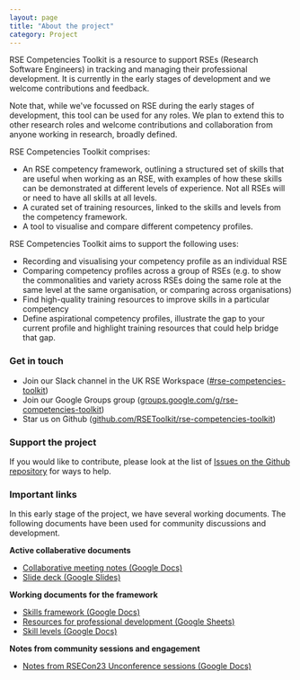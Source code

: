 ```yaml
---
layout: page
title: "About the project"
category: Project
---
```

RSE Competencies Toolkit is a resource to support RSEs (Research Software Engineers) in tracking and managing their professional development. It is currently in the early stages of development and we welcome contributions and feedback.

Note that, while we've focussed on RSE during the early stages of development, this tool can be used for any roles. We plan to extend this to other research roles and welcome contributions and collaboration from anyone working in research, broadly defined.

RSE Competencies Toolkit comprises:

* An RSE competency framework, outlining a structured set of skills that are useful when working as an RSE, with examples of how these skills can be demonstrated at different levels of experience. Not all RSEs will or need to have all skills at all levels.
* A curated set of training resources, linked to the skills and levels from the competency framework.
* A tool to visualise and compare different competency profiles.

RSE Competencies Toolkit aims to support the following uses:

* Recording and visualising your competency profile as an individual RSE
* Comparing competency profiles across a group of RSEs (e.g. to show the commonalities and variety across RSEs doing the same role at the same level at the same organisation, or comparing across organisations)
* Find high-quality training resources to improve skills in a particular competency
* Define aspirational competency profiles, illustrate the gap to your current profile and highlight training resources that could help bridge that gap.

### Get in touch

* Join our Slack channel in the UK RSE Workspace ([#rse-competencies-toolkit](https://ukrse.slack.com/archives/C05CY0YFWEL))
* Join our Google Groups group ([groups.google.com/g/rse-competencies-toolkit](https://groups.google.com/g/rse-competencies-toolkit))
* Star us on Github ([github.com/RSEToolkit/rse-competencies-toolkit](https://github.com/RSEToolkit/rse-competencies-toolkit/issues))

### Support the project

If you would like to contribute, please look at the list of [Issues on the Github repository](https://github.com/RSEToolkit/rse-competencies-toolkit/issues) for ways to help. 

### Important links 

In this early stage of the project, we have several working documents. The following documents have been used for community discussions and development.

**Active collaberative documents**
* [Collaborative meeting notes (Google Docs)](https://docs.google.com/document/d/1D1RhtnZ9CTTkSaornYE3l3I1JAqZfEWiiW8nADV9kEw/edit?usp=sharing)
* [Slide deck (Google Slides)](https://docs.google.com/presentation/d/10jG8FYFAyKD8FI_MNo9RTqFUHg4A9e5jB_iHpA_Ut3A/edit?usp=sharing)

**Working documents for the framework**
* [Skills framework (Google Docs)](https://docs.google.com/spreadsheets/d/1M8f9luJrc3w4rz4lD-cEpJUfi6qigh9PBk7Fm5sq_jQ/edit?usp=sharing)
* [Resources for professional development (Google Sheets)](https://docs.google.com/spreadsheets/d/1bHagH4hibAlPJ1inuaZMu-0tmNtjXoJeVPzGFwwWh0U/edit?usp=sharing)
* [Skill levels (Google Docs)](https://docs.google.com/document/d/1syrY4gyaAcNuONK0ANUiHgHcbJ3P9RoqSjy57AjUsuM/edit#heading=h.nlkwx70wrmf)

**Notes from community sessions and engagement**
* [Notes from RSECon23 Unconference sessions (Google Docs)](https://docs.google.com/document/d/1BTShiFZ7tYu5TcYa5xb5WGoxL_CD69qSVX_h1qrsuG8/edit?usp=sharing)

